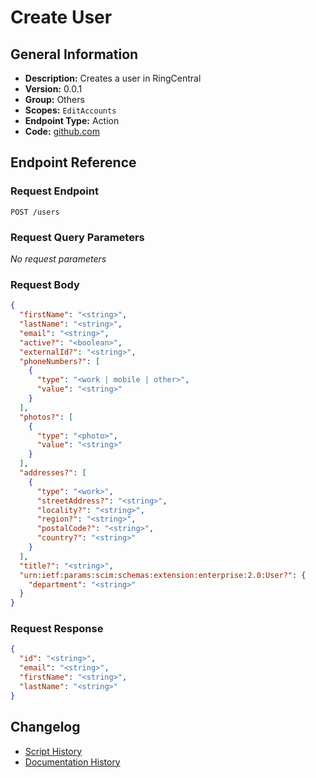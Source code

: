 <!-- BEGIN GENERATED CONTENT -->
# Create User

## General Information

- **Description:** Creates a user in RingCentral
- **Version:** 0.0.1
- **Group:** Others
- **Scopes:** `EditAccounts`
- **Endpoint Type:** Action
- **Code:** [github.com](https://github.com/NangoHQ/integration-templates/tree/main/integrations/ring-central-sandbox/actions/create-user.ts)


## Endpoint Reference

### Request Endpoint

`POST /users`

### Request Query Parameters

_No request parameters_

### Request Body

```json
{
  "firstName": "<string>",
  "lastName": "<string>",
  "email": "<string>",
  "active?": "<boolean>",
  "externalId?": "<string>",
  "phoneNumbers?": [
    {
      "type": "<work | mobile | other>",
      "value": "<string>"
    }
  ],
  "photos?": [
    {
      "type": "<photo>",
      "value": "<string>"
    }
  ],
  "addresses?": [
    {
      "type": "<work>",
      "streetAddress?": "<string>",
      "locality?": "<string>",
      "region?": "<string>",
      "postalCode?": "<string>",
      "country?": "<string>"
    }
  ],
  "title?": "<string>",
  "urn:ietf:params:scim:schemas:extension:enterprise:2.0:User?": {
    "department": "<string>"
  }
}
```

### Request Response

```json
{
  "id": "<string>",
  "email": "<string>",
  "firstName": "<string>",
  "lastName": "<string>"
}
```

## Changelog

- [Script History](https://github.com/NangoHQ/integration-templates/commits/main/integrations/ring-central-sandbox/actions/create-user.ts)
- [Documentation History](https://github.com/NangoHQ/integration-templates/commits/main/integrations/ring-central-sandbox/actions/create-user.md)

<!-- END  GENERATED CONTENT -->

